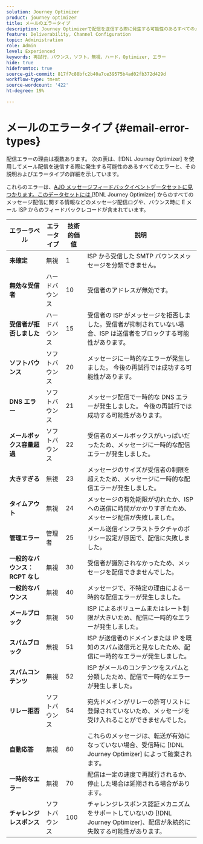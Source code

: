 ```yaml
---
solution: Journey Optimizer
product: journey optimizer
title: メールのエラータイプ
description: Journey Optimizerで配信を送信する際に発生する可能性のあるすべてのメールエラーのリストにアクセスします。
feature: Deliverability, Channel Configuration
topic: Administration
role: Admin
level: Experienced
keywords: 再試行，バウンス，ソフト，無視，ハード，Optimizer, エラー
hide: true
hidefromtoc: true
source-git-commit: 817f7c88bfc2b40a7ce39575b4ad02fb372d429d
workflow-type: tm+mt
source-wordcount: '422'
ht-degree: 19%

---
```



# メールのエラータイプ {#email-error-types}

配信エラーの理由は複数あります。 次の表は、[!DNL Journey Optimizer] を使用してメール配信を送信する際に発生する可能性のあるすべてのエラーと、その説明およびエラータイプの詳細を示しています。

これらのエラーは、[AJO メッセージフィードバックイベントデータセットに見つかります。このデータセットには ](../data/datasets-query-examples.md#message-feedback-event-dataset) [!DNL Journey Optimizer] からのすべてのメッセージ配信に関する情報などのメッセージ配信ログや、バウンス時に E メール ISP からのフィードバックレコードが含まれています。

| エラーラベル | エラータイプ | 技術的価値 | 説明 |
| --- | --- | --- | --- |
| **未確定** | 無視 | 1 | ISP から受信した SMTP バウンスメッセージを分類できません。 |
| **無効な受信者** | ハードバウンス | 10 | 受信者のアドレスが無効です。 |
| **受信者が拒否しました** | ハードバウンス | 15 | 受信者の ISP がメッセージを拒否しました。受信者が抑制されていない場合、ISP は送信者をブロックする可能性があります。 |
| **ソフトバウンス** | ソフトバウンス | 20 | メッセージに一時的なエラーが発生しました。 今後の再試行では成功する可能性があります。 |
| **DNS エラー** | ソフトバウンス | 21 | メッセージ配信で一時的な DNS エラーが発生しました。 今後の再試行では成功する可能性があります。 |
| **メールボックス容量超過** | ソフトバウンス | 22 | 受信者のメールボックスがいっぱいだったため、メッセージに一時的な配信エラーが発生しました。 |
| **大きすぎる** | 無視 | 23 | メッセージのサイズが受信者の制限を超えたため、メッセージに一時的な配信エラーが発生しました。 |
| **タイムアウト** | 無視 | 24 | メッセージの有効期限が切れたか、ISP への送信に時間がかかりすぎたため、メッセージ配信が失敗しました。 |
| **管理エラー** | 管理者 | 25 | メール送信インフラストラクチャのポリシー設定が原因で、配信に失敗しました。 |
| **一般的なバウンス：RCPT なし** | 無視 | 30 | 受信者が識別されなかったため、メッセージを配信できませんでした。 |
| **一般的なバウンス** | 無視 | 40 | メッセージで、不特定の理由による一時的な配信エラーが発生しました。 |
| **メールブロック** | 無視 | 50 | ISP によるボリュームまたはレート制限が大きいため、配信に一時的なエラーが発生しました。 |
| **スパムブロック** | 無視 | 51 | ISP が送信者のドメインまたは IP を既知のスパム送信元と見なしたため、配信に一時的なエラーが発生しました。 |
| **スパムコンテンツ** | 無視 | 52 | ISP がメールのコンテンツをスパムと分類したため、配信で一時的なエラーが発生しました。 |
| **リレー拒否** | ソフトバウンス | 54 | 宛先ドメインがリレーの許可リストに登録されていないため、メッセージを受け入れることができませんでした。 |
| **自動応答** | 無視 | 60 | これらのメッセージは、転送が有効になっていない場合、受信時に [!DNL Journey Optimizer] によって破棄されます。 |
| **一時的なエラー** | 無視 | 70 | 配信は一定の速度で再試行されるか、停止した場合は延期される場合があります。 |
| **チャレンジレスポンス** | ソフトバウンス | 100 | チャレンジレスポンス認証メカニズムをサポートしていないの [!DNL Journey Optimizer]、配信が永続的に失敗する可能性があります。 |

